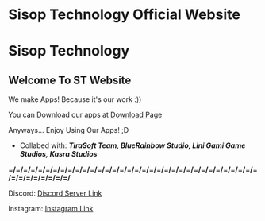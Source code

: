 # Sisop Technology Official Website

# Sisop Technology
## Welcome To ST Website

We make Apps! Because it's our work :))

You can Download our apps at [Download Page](download.md)

Anyways... Enjoy Using Our Apps! ;D

- Collabed with: ***TiraSoft Team, BlueRainbow Studio, Lini Gami Game Studios, Kasra Studios***

**=/=/=/=/=/=/=/=/=/=/=/=/=/=/=/=/=/=/=/=/=/=/=/=/=/=/=/=/=/=/=/=/=/=/=/=/=/=/=/=/=/=/**

Discord: [Discord Server Link](https://discord.gg/g3uAWpc4Us)

Instagram: [Instagram Link](https://instagram.com/sisop.tech)
